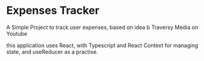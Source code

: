 # Expenses Tracker

A Simple Project to track user expenses, based on idea b Traversy Media on Youtube

this application uses React, with Typescript and React Context for managing state, and useReducer as a practise.

